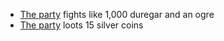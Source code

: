 - [The party](/pages/party) fights like 1,000 duregar and an ogre
- [The party](/pages/party) loots 15 silver coins

